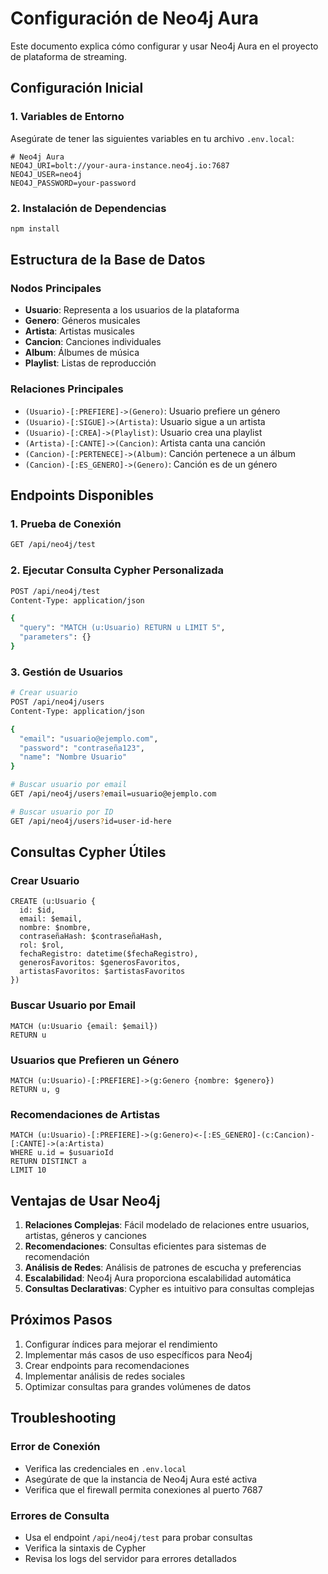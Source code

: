 # Configuración de Neo4j Aura

Este documento explica cómo configurar y usar Neo4j Aura en el proyecto de plataforma de streaming.

## Configuración Inicial

### 1. Variables de Entorno

Asegúrate de tener las siguientes variables en tu archivo `.env.local`:

```env
# Neo4j Aura
NEO4J_URI=bolt://your-aura-instance.neo4j.io:7687
NEO4J_USER=neo4j
NEO4J_PASSWORD=your-password
```

### 2. Instalación de Dependencias

```bash
npm install
```

## Estructura de la Base de Datos

### Nodos Principales

- **Usuario**: Representa a los usuarios de la plataforma
- **Genero**: Géneros musicales
- **Artista**: Artistas musicales
- **Cancion**: Canciones individuales
- **Album**: Álbumes de música
- **Playlist**: Listas de reproducción

### Relaciones Principales

- `(Usuario)-[:PREFIERE]->(Genero)`: Usuario prefiere un género
- `(Usuario)-[:SIGUE]->(Artista)`: Usuario sigue a un artista
- `(Usuario)-[:CREA]->(Playlist)`: Usuario crea una playlist
- `(Artista)-[:CANTE]->(Cancion)`: Artista canta una canción
- `(Cancion)-[:PERTENECE]->(Album)`: Canción pertenece a un álbum
- `(Cancion)-[:ES_GENERO]->(Genero)`: Canción es de un género

## Endpoints Disponibles

### 1. Prueba de Conexión
```bash
GET /api/neo4j/test
```

### 2. Ejecutar Consulta Cypher Personalizada
```bash
POST /api/neo4j/test
Content-Type: application/json

{
  "query": "MATCH (u:Usuario) RETURN u LIMIT 5",
  "parameters": {}
}
```

### 3. Gestión de Usuarios
```bash
# Crear usuario
POST /api/neo4j/users
Content-Type: application/json

{
  "email": "usuario@ejemplo.com",
  "password": "contraseña123",
  "name": "Nombre Usuario"
}

# Buscar usuario por email
GET /api/neo4j/users?email=usuario@ejemplo.com

# Buscar usuario por ID
GET /api/neo4j/users?id=user-id-here
```

## Consultas Cypher Útiles

### Crear Usuario
```cypher
CREATE (u:Usuario {
  id: $id,
  email: $email,
  nombre: $nombre,
  contraseñaHash: $contraseñaHash,
  rol: $rol,
  fechaRegistro: datetime($fechaRegistro),
  generosFavoritos: $generosFavoritos,
  artistasFavoritos: $artistasFavoritos
})
```

### Buscar Usuario por Email
```cypher
MATCH (u:Usuario {email: $email})
RETURN u
```

### Usuarios que Prefieren un Género
```cypher
MATCH (u:Usuario)-[:PREFIERE]->(g:Genero {nombre: $genero})
RETURN u, g
```

### Recomendaciones de Artistas
```cypher
MATCH (u:Usuario)-[:PREFIERE]->(g:Genero)<-[:ES_GENERO]-(c:Cancion)-[:CANTE]->(a:Artista)
WHERE u.id = $usuarioId
RETURN DISTINCT a
LIMIT 10
```

## Ventajas de Usar Neo4j

1. **Relaciones Complejas**: Fácil modelado de relaciones entre usuarios, artistas, géneros y canciones
2. **Recomendaciones**: Consultas eficientes para sistemas de recomendación
3. **Análisis de Redes**: Análisis de patrones de escucha y preferencias
4. **Escalabilidad**: Neo4j Aura proporciona escalabilidad automática
5. **Consultas Declarativas**: Cypher es intuitivo para consultas complejas

## Próximos Pasos

1. Configurar índices para mejorar el rendimiento
2. Implementar más casos de uso específicos para Neo4j
3. Crear endpoints para recomendaciones
4. Implementar análisis de redes sociales
5. Optimizar consultas para grandes volúmenes de datos

## Troubleshooting

### Error de Conexión
- Verifica las credenciales en `.env.local`
- Asegúrate de que la instancia de Neo4j Aura esté activa
- Verifica que el firewall permita conexiones al puerto 7687

### Errores de Consulta
- Usa el endpoint `/api/neo4j/test` para probar consultas
- Verifica la sintaxis de Cypher
- Revisa los logs del servidor para errores detallados 